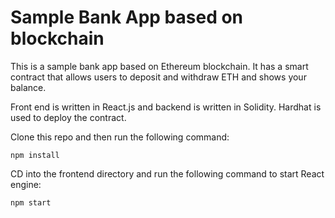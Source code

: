 # Sample Bank App based on blockchain

This is a sample bank app based on Ethereum blockchain. It has a smart contract that allows users to deposit and withdraw ETH and shows your balance. 

Front end is written in React.js and backend is written in Solidity. Hardhat is used to deploy the contract.

Clone this repo and then run the following command:

`npm install`

CD into the frontend directory and run the following command to start React engine:

`npm start`